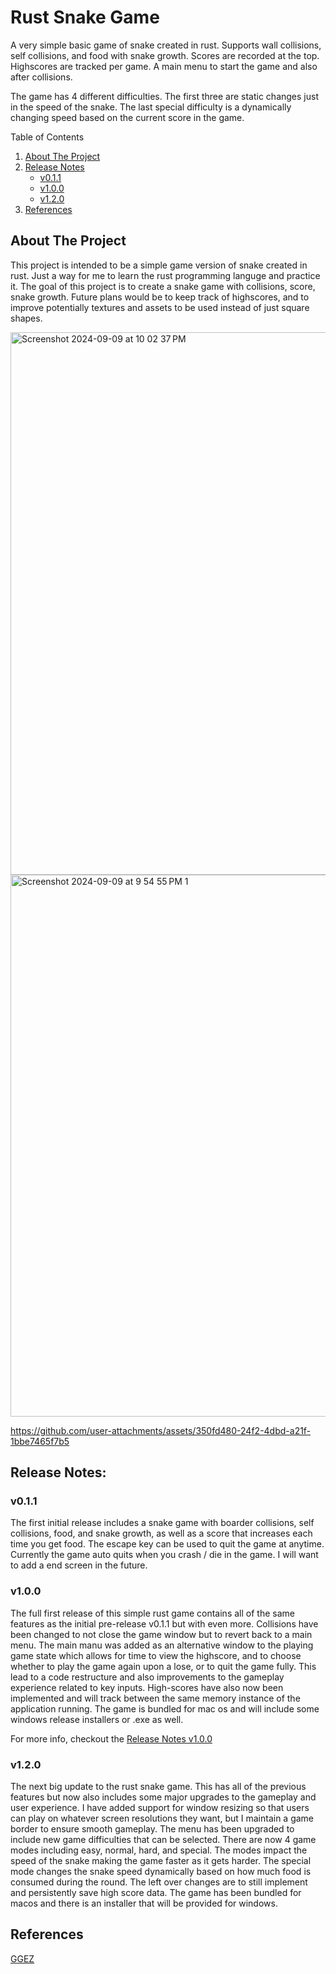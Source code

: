 # Rust Snake Game
A very simple basic game of snake created in rust. Supports wall collisions, self collisions, and food with snake growth. Scores are recorded at the top. Highscores are tracked per game. A main menu to start the game and also after collisions.

The game has 4 different difficulties. The first three are static changes just in the speed of the snake. The last special difficulty is a dynamically changing speed based on the current score in the game.

<!-- TABLE OF CONTENTS -->

  <summary>Table of Contents</summary>
  <ol>
    <li>
      <a href="#about-the-project">About The Project</a>
    </li>
    <li>
      <a href="#release-notes">Release Notes</a>
      <ul>
        <li><a href="#v011">v0.1.1</a></li>
        <li><a href="#v100">v1.0.0</a></li>
        <li><a href="#v120">v1.2.0</a></li>
      </ul>
    </li>
    <li>
      <a href="#references">References</a>
    </li>
  </ol>

## About The Project


This project is intended to be a simple game version of snake created in rust. Just a way for me to learn the rust programming languge and practice it.
The goal of this project is to create a snake game with collisions, score, snake growth. Future plans would be to keep track of highscores, and to improve potentially textures and assets to be used instead of just square shapes.

<img width="868" alt="Screenshot 2024-09-09 at 10 02 37 PM" src="https://github.com/user-attachments/assets/fe54f6b9-4676-42c2-a4bf-a400a16e3e25">
<img width="867" alt="Screenshot 2024-09-09 at 9 54 55 PM 1" src="https://github.com/user-attachments/assets/296ec378-f428-42dc-b810-e74973f3d3ff">


https://github.com/user-attachments/assets/350fd480-24f2-4dbd-a21f-1bbe7465f7b5


## Release Notes:

### v0.1.1
The first initial release includes a snake game with boarder collisions, self collisions, food, and snake growth, as well as a score that increases each time you get food.
The escape key can be used to quit the game at anytime. Currently the game auto quits when you crash / die in the game. I will want to add a end screen in the future.

### v1.0.0

The full first release of this simple rust game contains all of the same features as the initial pre-release v0.1.1 but with even more. Collisions have been changed to not close the game window but to revert back to a main menu. The main manu was added as an alternative window to the playing game state which allows for time to view the highscore, and to choose whether to play the game again upon a lose, or to quit the game fully. This lead to a code restructure and also improvements to the gameplay experience related to key inputs. High-scores have also now been implemented and will track between the same memory instance of the application running. The game is bundled for mac os and will include some windows release installers or .exe as well.

For more info, checkout the [Release Notes v1.0.0](https://github.com/Feromond/rust_snake_game/releases)


### v1.2.0

The next big update to the rust snake game. This has all of the previous features but now also includes some major upgrades to the gameplay and user experience. I have added support for window resizing so that users can play on whatever screen resolutions they want, but I maintain a game border to ensure smooth gameplay. The menu has been upgraded to include new game difficulties that can be selected. There are now 4 game modes including easy, normal, hard, and special. The modes impact the speed of the snake making the game faster as it gets harder. The special mode changes the snake speed dynamically based on how much food is consumed during the round. The left over changes are to still implement and persistently save high score data. The game has been bundled for macos and there is an installer that will be provided for windows. 


## References

[GGEZ](https://ggez.rs)
